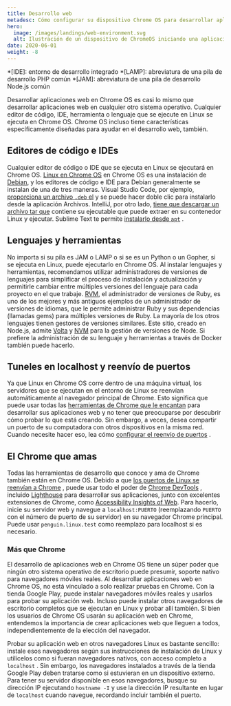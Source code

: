 ```yaml
---
title: Desarrollo web
metadesc: Cómo configurar su dispositivo Chrome OS para desarrollar aplicaciones web, cómo configurar el reenvío de puertos para acceder a ellos en otros dispositivos.
hero:
  image: /images/landings/web-environment.svg
  alt: Ilustración de un dispositivo de ChromeOS iniciando una aplicación web.
date: 2020-06-01
weight: -8
---
```


<!-- prettier-ignore -->
*[IDE]: entorno de desarrollo integrado 
*[LAMP]: abreviatura de una pila de desarrollo PHP común
*[JAM]: abreviatura de una pila de desarrollo Node.js común

Desarrollar aplicaciones web en Chrome OS es casi lo mismo que desarrollar aplicaciones web en cualquier otro sistema operativo. Cualquier editor de código, IDE, herramienta o lenguaje que se ejecute en Linux se ejecuta en Chrome OS. Chrome OS incluso tiene características específicamente diseñadas para ayudar en el desarrollo web, también.

## Editores de código e IDEs

Cualquier editor de código o IDE que se ejecuta en Linux se ejecutará en Chrome OS. [Linux en Chrome OS](/{{locale.code}}/linux) en Chrome OS es una instalación de [Debian](https://www.debian.org/), y los editores de código e IDE para Debian generalmente se instalan de una de tres maneras. Visual Studio Code, por ejemplo, [proporciona un archivo `.deb` el](https://code.visualstudio.com/#alt-downloads) y se puede hacer doble clic para instalarlo desde la aplicación Archivos. IntelliJ, por otro lado, [tiene que descargar un archivo tar que](https://www.jetbrains.com/idea/download/#section=linux) contiene su ejecutable que puede extraer en su contenedor Linux y ejecutar. Sublime Text te permite [instalarlo desde `apt`](https://www.sublimetext.com/docs/3/linux_repositories.html#apt) .

## Lenguajes y herramientas

No importa si su pila es JAM o LAMP o si se es un Python o un Gopher, si se ejecuta en Linux, puede ejecutarlo en Chrome OS. Al instalar lenguajes y herramientas, recomendamos utilizar administradores de versiones de lenguajes para simplificar el proceso de instalación y actualización y permitirle cambiar entre múltiples versiones del lenguaje para cada proyecto en el que trabaje. [RVM](https://rvm.io/), el administrador de versiones de Ruby, es uno de los mejores y más antiguos ejemplos de un administrador de versiones de idiomas, que le permite administrar Ruby y sus dependencias (llamadas gems) para múltiples versiones de Ruby. La mayoría de los otros lenguajes tienen gestores de versiones similares. Este sitio, creado en Node.js, admite [Volta](https://volta.sh/) y [NVM](http://nvm.sh/) para la gestión de versiones de Node. Si prefiere la administración de su lenguaje y herramientas a través de Docker también puede hacerlo.

## Tuneles en localhost y reenvío de puertos

Ya que Linux en Chrome OS corre dentro de una máquina virtual, los servidores que se ejecutan en el entorno de Linux se reenvían automáticamente al navegador principal de Chrome. Esto significa que puede usar todas las [herramientas de Chrome que le encantan](#el-chrome-que-amas) para desarrollar sus aplicaciones web y no tener que preocuparse por descubrir cómo probar lo que está creando. Sin embargo, a veces, desea compartir un puerto de su computadora con otros dispositivos en la misma red. Cuando necesite hacer eso, lea cómo [configurar el reenvío de puertos](/{{locale.code}}/web-environment/port-forwarding) .

## El Chrome que amas

Todas las herramientas de desarrollo que conoce y ama de Chrome también están en Chrome OS. Debido a que [los puertos de Linux se reenvían a Chrome](/{{locale.code}}/web-environment/port-forwarding) , puede usar todo el poder de [Chrome DevTools](https://developers.google.com/web/tools/chrome-devtools?hl={{locale.code}}) , incluido [Lighthouse](https://developers.google.com/web/tools/lighthouse/) para desarrollar sus aplicaciones, junto con excelentes extensiones de Chrome, como [Accessibility Insights of Web](https://accessibilityinsights.io/docs/en/web/overview). Para hacerlo, inicie su servidor web y navegue a `localhost:PUERTO` (reemplazando `PUERTO` con el número de puerto de su servidor) en su navegador Chrome principal. Puede usar `penguin.linux.test` como reemplazo para localhost si es necesario.

### Más que Chrome

El desarrollo de aplicaciones web en Chrome OS tiene un súper poder que ningún otro sistema operativo de escritorio puede presumir, soporte nativo para navegadores móviles reales. Al desarrollar aplicaciones web en Chrome OS, no está vinculado a solo realizar pruebas en Chrome. Con la tienda Google Play, puede instalar navegadores móviles reales y usarlos para probar su aplicación web. Incluso puede instalar otros navegadores de escritorio completos que se ejecutan en Linux y probar allí también. Si bien los usuarios de Chrome OS usarán su aplicación web en Chrome, entendemos la importancia de crear aplicaciones web que lleguen a todos, independientemente de la elección del navegador.

Probar su aplicación web en otros navegadores Linux es bastante sencillo: instale esos navegadores según sus instrucciones de instalación de Linux y utilícelos como si fueran navegadores nativos, con acceso completo a `localhost` . Sin embargo, los navegadores instalados a través de la tienda Google Play deben tratarse como si estuvieran en un dispositivo externo. Para tener su servidor disponible en esos navegadores, busque su dirección IP ejecutando `hostname -I` y use la dirección IP resultante en lugar de `localhost` cuando navegue, recordando incluir también el puerto.
